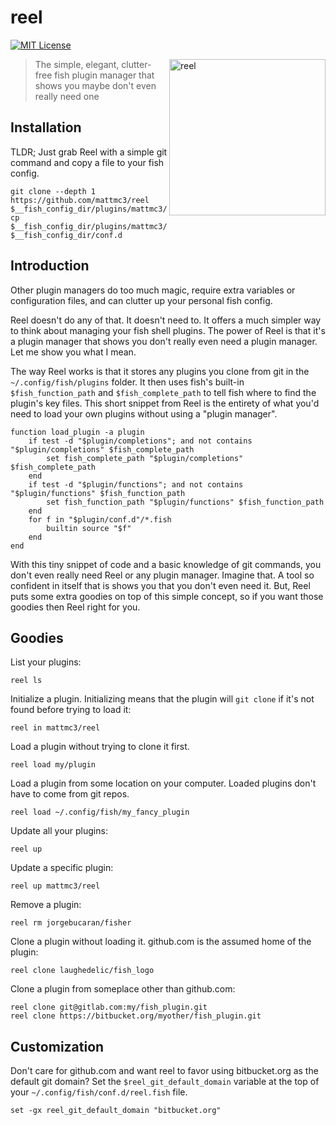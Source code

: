 # reel

[![MIT License](https://img.shields.io/badge/license-MIT-007EC7.svg?style=flat-square)](/LICENSE)

<img align="right"
     width="250"
     alt="reel"
     src="https://raw.githubusercontent.com/mattmc3/reel/resources/img/pexels-brent-keane-1687242.jpg">

> The simple, elegant, clutter-free fish plugin manager that shows you maybe don't even really need one

## Installation

TLDR; Just grab Reel with a simple git command and copy a file to your fish config.

```shell
git clone --depth 1 https://github.com/mattmc3/reel $__fish_config_dir/plugins/mattmc3/reel
cp $__fish_config_dir/plugins/mattmc3/reel/templates/reel.fish $__fish_config_dir/conf.d
```

## Introduction

Other plugin managers do too much magic, require extra variables or configuration files, and can clutter up your personal fish config.

Reel doesn't do any of that.
It doesn't need to.
It offers a much simpler way to think about managing your fish shell plugins.
The power of Reel is that it's a plugin manager that shows you don't really even need a plugin manager.
Let me show you what I mean.

The way Reel works is that it stores any plugins you clone from git in the `~/.config/fish/plugins` folder.
It then uses fish's built-in `$fish_function_path` and `$fish_complete_path` to tell fish where to find the plugin's key files.
This short snippet from Reel is the entirety of what you'd need to load your own plugins without using a "plugin manager".

```fish
function load_plugin -a plugin
    if test -d "$plugin/completions"; and not contains "$plugin/completions" $fish_complete_path
        set fish_complete_path "$plugin/completions" $fish_complete_path
    end
    if test -d "$plugin/functions"; and not contains "$plugin/functions" $fish_function_path
        set fish_function_path "$plugin/functions" $fish_function_path
    end
    for f in "$plugin/conf.d"/*.fish
        builtin source "$f"
    end
end
```

With this tiny snippet of code and a basic knowledge of git commands, you don't even really need Reel or any plugin manager.
Imagine that.
A tool so confident in itself that is shows you that you don't even need it.
But, Reel puts some extra goodies on top of this simple concept, so if you want those goodies then Reel right for you.

## Goodies

List your plugins:

```fish
reel ls
```

Initialize a plugin. Initializing means that the plugin will `git clone` if it's not found before trying to load it:

```fish
reel in mattmc3/reel
```

Load a plugin without trying to clone it first.

```fish
reel load my/plugin
```

Load a plugin from some location on your computer.
Loaded plugins don't have to come from git repos.

```fish
reel load ~/.config/fish/my_fancy_plugin
```

Update all your plugins:

```fish
reel up
```

Update a specific plugin:

```fish
reel up mattmc3/reel
```

Remove a plugin:

```fish
reel rm jorgebucaran/fisher
```

Clone a plugin without loading it. github.com is the assumed home of the plugin:

```fish
reel clone laughedelic/fish_logo
```

Clone a plugin from someplace other than github.com:

```fish
reel clone git@gitlab.com:my/fish_plugin.git
reel clone https://bitbucket.org/myother/fish_plugin.git
```

## Customization

Don't care for github.com and want reel to favor using bitbucket.org as the default git domain? Set the `$reel_git_default_domain` variable at the top of your `~/.config/fish/conf.d/reel.fish` file.

```fish
set -gx reel_git_default_domain "bitbucket.org"
```
